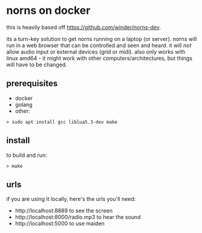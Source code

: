 # norns on docker

this is heavily based off https://github.com/winder/norns-dev.

its a turn-key solution to get norns running on a laptop (or server). norns will run in a web browser that can be controlled and seen and heard. it will *not* allow audio input or external devices (grid or midi). also only works with linux amd64 - it might work with other computers/architectures, but things will have to be changed.

## prerequisites

- docker
- golang
- other:

```
> sudo apt install gcc liblua5.3-dev make
```

## install

to build and run:

```
> make
```

## urls

if you are using it locally, here's the urls you'll need:

- http://localhost:8889 to see the screen
- http://localhost:8000/radio.mp3 to hear the sound
- http://localhost:5000 to use maiden